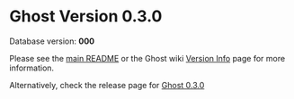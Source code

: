 # Ghost Version 0.3.0

Database version: **000**

Please see the [main README](https://github.com/TryGhost/Ghost-Config/tree/master/ghost-versions#ghost-db-version-debugging-kit) or the Ghost wiki [Version Info](https://github.com/TryGhost/Ghost/wiki/Version-Info) page for more information.

Alternatively, check the release page for [Ghost 0.3.0](https://github.com/TryGhost/Ghost/releases/tag/0.3.0)
